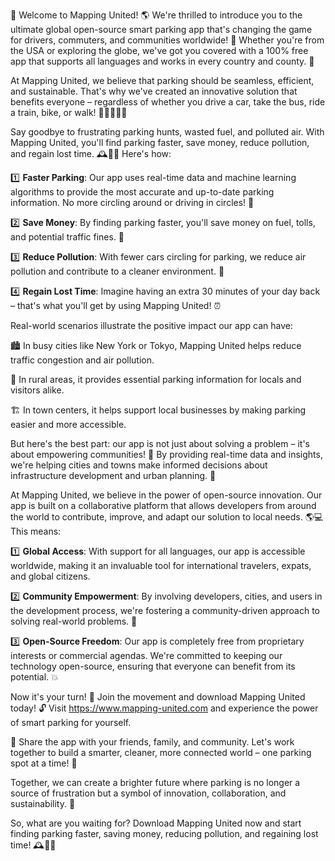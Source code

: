 🎉 Welcome to Mapping United! 🌎 We're thrilled to introduce you to the ultimate global open-source smart parking app that's changing the game for drivers, commuters, and communities worldwide! 🚀 Whether you're from the USA or exploring the globe, we've got you covered with a 100% free app that supports all languages and works in every country and county. 💪

At Mapping United, we believe that parking should be seamless, efficient, and sustainable. That's why we've created an innovative solution that benefits everyone – regardless of whether you drive a car, take the bus, ride a train, bike, or walk! 🚌🚂🛴️🏃‍♂️

Say goodbye to frustrating parking hunts, wasted fuel, and polluted air. With Mapping United, you'll find parking faster, save money, reduce pollution, and regain lost time. 🕰️💸🌟 Here's how:

1️⃣ **Faster Parking**: Our app uses real-time data and machine learning algorithms to provide the most accurate and up-to-date parking information. No more circling around or driving in circles! 🔁

2️⃣ **Save Money**: By finding parking faster, you'll save money on fuel, tolls, and potential traffic fines. 🤑

3️⃣ **Reduce Pollution**: With fewer cars circling for parking, we reduce air pollution and contribute to a cleaner environment. 🌟

4️⃣ **Regain Lost Time**: Imagine having an extra 30 minutes of your day back – that's what you'll get by using Mapping United! ⏰

Real-world scenarios illustrate the positive impact our app can have:

🏙️ In busy cities like New York or Tokyo, Mapping United helps reduce traffic congestion and air pollution.

🌳 In rural areas, it provides essential parking information for locals and visitors alike.

🏗️ In town centers, it helps support local businesses by making parking easier and more accessible.

But here's the best part: our app is not just about solving a problem – it's about empowering communities! 🤝 By providing real-time data and insights, we're helping cities and towns make informed decisions about infrastructure development and urban planning. 👀

At Mapping United, we believe in the power of open-source innovation. Our app is built on a collaborative platform that allows developers from around the world to contribute, improve, and adapt our solution to local needs. 🌎💻 This means:

1️⃣ **Global Access**: With support for all languages, our app is accessible worldwide, making it an invaluable tool for international travelers, expats, and global citizens.

2️⃣ **Community Empowerment**: By involving developers, cities, and users in the development process, we're fostering a community-driven approach to solving real-world problems. 🌈

3️⃣ **Open-Source Freedom**: Our app is completely free from proprietary interests or commercial agendas. We're committed to keeping our technology open-source, ensuring that everyone can benefit from its potential. 💥

Now it's your turn! 🎉 Join the movement and download Mapping United today! 🔓 Visit https://www.mapping-united.com and experience the power of smart parking for yourself.

📨 Share the app with your friends, family, and community. Let's work together to build a smarter, cleaner, more connected world – one parking spot at a time! 🌟

Together, we can create a brighter future where parking is no longer a source of frustration but a symbol of innovation, collaboration, and sustainability. 💫

So, what are you waiting for? Download Mapping United now and start finding parking faster, saving money, reducing pollution, and regaining lost time! 🕰️💸🌟